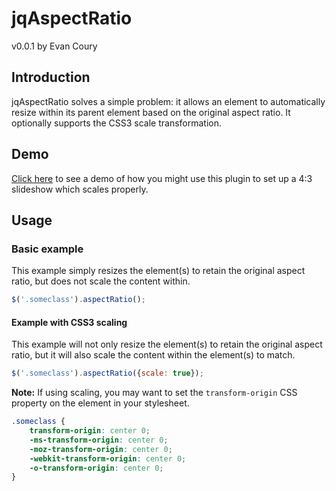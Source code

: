 # jqAspectRatio
v0.0.1 by Evan Coury

## Introduction

jqAspectRatio solves a simple problem: it allows an element to automatically resize within its parent element based on the original aspect ratio. It optionally supports the CSS3 scale transformation.

## Demo

[Click here](http://evandotpro.github.com/jqAspectRatio/) to see a demo of how you might use this plugin to set up a 4:3 slideshow which scales properly.

## Usage

### Basic example

This example simply resizes the element(s) to retain the original aspect ratio, but does not scale the content within.

```javascript
$('.someclass').aspectRatio();
```

#### Example with CSS3 scaling

This example will not only resize the element(s) to retain the original aspect ratio, but it will also scale the content within the element(s) to match.

```javascript
$('.someclass').aspectRatio({scale: true});
```

**Note:** If using scaling, you may want to set the `transform-origin` CSS property on the element in your stylesheet.

```css
.someclass {
    transform-origin: center 0;
    -ms-transform-origin: center 0;
    -moz-transform-origin: center 0;
    -webkit-transform-origin: center 0;
    -o-transform-origin: center 0;
}
```
